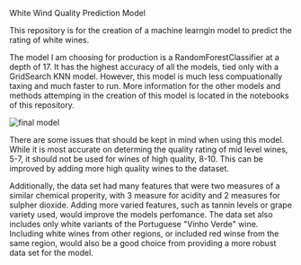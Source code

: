 White Wind Quality Prediction Model

This repository is for the creation of a machine learngin model to predict the rating of white wines.

The model I am choosing for production is a RandomForestClassifier at a depth of 17. It has the highest accuracy of all the models, tied only with a GridSearch KNN model. However, this model is much less compuationally taxing and much faster to run. More information for the other models and methods attemping in the creation of this model is located in the notebooks of this repository.

![final model](https://user-images.githubusercontent.com/101794920/176862844-f1948918-621a-4213-b152-14b08c22993a.JPG)



There are some issues that should be kept in mind when using this model. While it is most accurate on determing the quality rating of mid level wines, 5-7, it should not be used for wines of high quality, 8-10. This can be improved by adding more high quality wines to the dataset.

Additionally, the data set had many features that were two measures of a similar chemical properity, with 3 measure for acidity and 2 measures for sulpher dioxide. Adding more varied features, such as tannin levels or grape variety used, would improve the models perfomance. The data set also includes only white variants of the Portuguese "Vinho Verde" wine. Including white wines from other regions, or included red winse from the same region, would also be a good choice from providing a more robust data set for the model.

